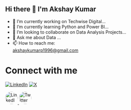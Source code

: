 ## Hi there 👋 I'm Akshay Kumar

- 🔭 I’m currently working on Techwise Digital...
- 🌱 I’m currently learning Python and Power BI...
- 👯 I’m looking to collaborate on Data Analysis Projects...
- 💬 Ask me about Data ...
- 📫 How to reach me: <br>
akshaykumarp1996@gmail.com

# Connect with me

[![LinkedIn](https://img.shields.io/badge/LinkedIn-0077B5?style=for-the-badge&logo=linkedin&logoColor=white)](https://www.linkedin.com/in/kashyupakshay/)
[![X](https://img.shields.io/badge/Twitter-1DA1F2?style=for-the-badge&logo=twitter&logoColor=white)](https://twitter.com/kashyupakshay)

<!-- LinkedIn -->
<a href="https://www.linkedin.com/in/your-profile">
  <img src="https://raw.githubusercontent.com/username/repository/branch/path/to/linkedin-logo.png" alt="LinkedIn" width="40" height="40" style="border-radius:50%">
</a>

<!-- X (formerly Twitter) -->
<a href="https://twitter.com/your-profile">
  <img src="https://raw.githubusercontent.com/username/repository/branch/path/to/twitter-logo.png" alt="Twitter" width="40" height="40" style="border-radius:50%">
</a>










